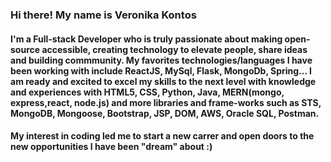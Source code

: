 ### Hi there! My name is Veronika Kontos 
#### I'm a Full-stack Developer who is truly passionate about making open-source accessible, creating technology to elevate people, share ideas and building commmunity. My favorites technologies/languages I have been working with include ReactJS, MySql, Flask, MongoDb, Spring... I am ready and excited to excel my skills to the next level with knowledge and experiences with HTML5, CSS, Python, Java, MERN(mongo, express,react, node.js) and more libraries and frame-works such as STS, MongoDB, Mongoose, Bootstrap, JSP, DOM, AWS, Oracle SQL, Postman.
#### My interest in coding led me to start a new carrer and open doors to the new opportunities I have been "dream" about :)

<!--
**veronikakontos/veronikakontos** is a ✨ _special_ ✨ repository because its `README.md` (this file) appears on your GitHub profile.


## I'm a full-stack Developer who is truly passionate about making open-source accessible, creating technology to elevate people, share ideas and building commmunity. My favorites technologies/languages I have been working with include ReactJS, MySql, Flask, MongoDb, Spring... I am ready and excited to excel my skills to the next level with knowledge and experiences with HTML5,CSS, Python, Java, MERN(mongo, express,react, node.js) and more libraries and frame-works such as STS, MongoDB, Mongoose, Bootstrap, JSP, DOM, AWS, Oracle SQL, Postman.
My interest in coding led me to start a new carrer and open doors to the new opportunities I have been "dream" about :)



